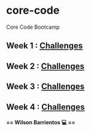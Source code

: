 # core-code
Core Code Bootcamp

## Week 1 : [Challenges](Week-Challenges/week-1)

## Week 2 : [Challenges](Week-Challenges/week-2)

## Week 3 : [Challenges](Week-Challenges/week-3)

## Week 4 : [Challenges](Week-Challenges/week-4)


#### == Wilson Barrientos 💻 ==

